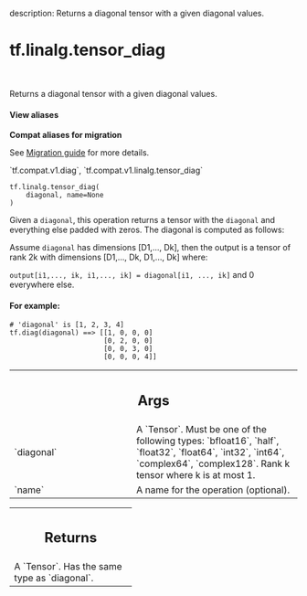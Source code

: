 description: Returns a diagonal tensor with a given diagonal values.

<div itemscope itemtype="http://developers.google.com/ReferenceObject">
<meta itemprop="name" content="tf.linalg.tensor_diag" />
<meta itemprop="path" content="Stable" />
</div>

# tf.linalg.tensor_diag

<!-- Insert buttons and diff -->

<table class="tfo-notebook-buttons tfo-api nocontent" align="left">

</table>



Returns a diagonal tensor with a given diagonal values.

<section class="expandable">
  <h4 class="showalways">View aliases</h4>
  <p>
<b>Compat aliases for migration</b>
<p>See
<a href="https://www.tensorflow.org/guide/migrate">Migration guide</a> for
more details.</p>
<p>`tf.compat.v1.diag`, `tf.compat.v1.linalg.tensor_diag`</p>
</p>
</section>

<pre class="devsite-click-to-copy prettyprint lang-py tfo-signature-link">
<code>tf.linalg.tensor_diag(
    diagonal, name=None
)
</code></pre>



<!-- Placeholder for "Used in" -->

Given a `diagonal`, this operation returns a tensor with the `diagonal` and
everything else padded with zeros. The diagonal is computed as follows:

Assume `diagonal` has dimensions [D1,..., Dk], then the output is a tensor of
rank 2k with dimensions [D1,..., Dk, D1,..., Dk] where:

`output[i1,..., ik, i1,..., ik] = diagonal[i1, ..., ik]` and 0 everywhere else.

#### For example:



```
# 'diagonal' is [1, 2, 3, 4]
tf.diag(diagonal) ==> [[1, 0, 0, 0]
                       [0, 2, 0, 0]
                       [0, 0, 3, 0]
                       [0, 0, 0, 4]]
```

<!-- Tabular view -->
 <table class="responsive fixed orange">
<colgroup><col width="214px"><col></colgroup>
<tr><th colspan="2"><h2 class="add-link">Args</h2></th></tr>

<tr>
<td>
`diagonal`
</td>
<td>
A `Tensor`. Must be one of the following types: `bfloat16`, `half`, `float32`, `float64`, `int32`, `int64`, `complex64`, `complex128`.
Rank k tensor where k is at most 1.
</td>
</tr><tr>
<td>
`name`
</td>
<td>
A name for the operation (optional).
</td>
</tr>
</table>



<!-- Tabular view -->
 <table class="responsive fixed orange">
<colgroup><col width="214px"><col></colgroup>
<tr><th colspan="2"><h2 class="add-link">Returns</h2></th></tr>
<tr class="alt">
<td colspan="2">
A `Tensor`. Has the same type as `diagonal`.
</td>
</tr>

</table>

